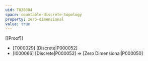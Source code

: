 ```yaml
---
uid: T020304
space: countable-discrete-topology
property: zero-dimensional
value: true
---
```

[[Proof]]

* [T000029] [Discrete|P000052]
* [I000066] [Discrete|P000052] => [Zero Dimensional|P000050]

